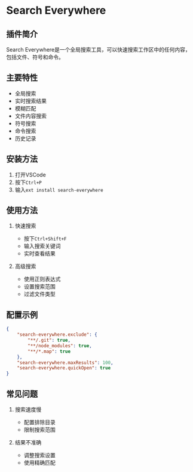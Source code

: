# Search Everywhere

## 插件简介
Search Everywhere是一个全局搜索工具，可以快速搜索工作区中的任何内容，包括文件、符号和命令。

## 主要特性
- 全局搜索
- 实时搜索结果
- 模糊匹配
- 文件内容搜索
- 符号搜索
- 命令搜索
- 历史记录

## 安装方法
1. 打开VSCode
2. 按下`Ctrl+P`
3. 输入`ext install search-everywhere`

## 使用方法
1. 快速搜索
   - 按下`Ctrl+Shift+F`
   - 输入搜索关键词
   - 实时查看结果

2. 高级搜索
   - 使用正则表达式
   - 设置搜索范围
   - 过滤文件类型

## 配置示例
```json
{
    "search-everywhere.exclude": {
        "**/.git": true,
        "**/node_modules": true,
        "**/*.map": true
    },
    "search-everywhere.maxResults": 100,
    "search-everywhere.quickOpen": true
}
```

## 常见问题
1. 搜索速度慢
   - 配置排除目录
   - 限制搜索范围

2. 结果不准确
   - 调整搜索设置
   - 使用精确匹配 